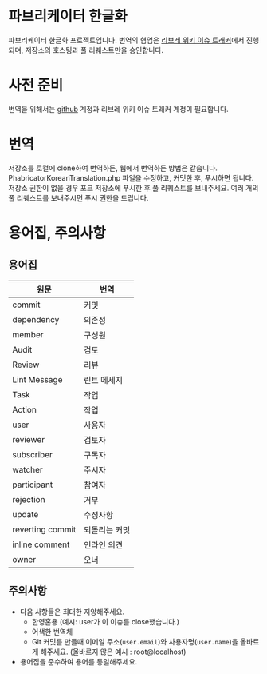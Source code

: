 # 파브리케이터 한글화

파브리케이터 한글화 프로젝트입니다. 번역의 협업은 [리브레 위키 이슈 트래커](https://issue.librewiki.net)에서 진행되며, 저장소의 호스팅과 풀 리퀘스트만을 승인합니다.

# 사전 준비

번역을 위해서는 [github](https://github.com) 계정과 리브레 위키 이슈 트래커 계정이 필요합니다.

# 번역

저장소를 로컬에 clone하여 번역하든, 웹에서 번역하든 방법은 같습니다. PhabricatorKoreanTranslation.php 파일을 수정하고, 커밋한 후, 푸시하면 됩니다. 저장소 권한이 없을 경우 포크 저장소에 푸시한 후 풀 리퀘스트를 보내주세요. 여러 개의 풀 리퀘스트를 보내주시면 푸시 권한을 드립니다.

# 용어집, 주의사항
## 용어집
| 원문             	| 번역          	|
|------------------	|---------------	|
| commit           	| 커밋          	|
| dependency      	| 의존성        	|
| member           	| 구성원        	|
| Audit            	| 검토          	|
| Review           	| 리뷰          	|
| Lint Message     	| 린트 메세지   	|
| Task             	| 작업          	|
| Action           	| 작업          	|
| user             	| 사용자        	|
| reviewer         	| 검토자        	|
| subscriber       	| 구독자        	|
| watcher          	| 주시자        	|
| participant      	| 참여자        	|
| rejection        	| 거부          	|
| update           	| 수정사항      	|
| reverting commit 	| 되돌리는 커밋 	|
| inline comment   	| 인라인 의견   	|
| owner            	| 오너          	|

## 주의사항
 * 다음 사항들은 최대한 지양해주세요.
   * 한영혼용 (예시: user가 이 이슈를 close했습니다.)
   * 어색한 번역체
   * Git 커밋를 만들때 이메일 주소(```user.email```)와 사용자명(```user.name```)을 올바르게 해주세요. (올바르지 않은 예시 : root@localhost)
 * 용어집을 준수하여 용어를 통일해주세요.
